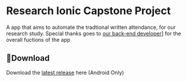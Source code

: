# **Research Ionic Capstone Project**
A app that aims to automate the tradtional written attendance, for our research study. Special thanks goes to [our back-end developer](https://github.com/JynJo)] for the overall fuctions of the app 
## 💾**Download**
Download the [latest release]() here (Android Only)

